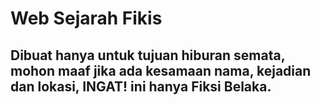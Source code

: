 # Web Sejarah Fikis

## Dibuat hanya untuk tujuan hiburan semata, mohon maaf jika ada kesamaan nama, kejadian dan lokasi, INGAT! ini hanya Fiksi Belaka.